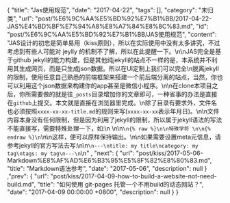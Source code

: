 {
    "title": "Jas使用规范",
    "date": "2017-04-22",
    "tags": [],
    "category": "未归类",
    "url": "post/%E6%9C%AA%E5%BD%92%E7%B1%BB/2017-04-22-JAS%E4%BD%BF%E7%94%A8%E8%A7%84%E8%8C%83.md",
    "id": "post/%E6%9C%AA%E5%BD%92%E7%B1%BB/JAS使用规范",
    "content": "JAS设计的初忠是简单易用（kiss原则），所以在实际使用中没有太多讲究，不过考虑到有些人可能对 jeylly 的机制不了解，所以在此提醒一下。\n\nJAS完全是基于github jekyll的能力构建，但是其他纯jekyll的站点不一样的是，本系统并不利用其生成网页，而是只生成json数据。所以在UI定制上我们可以完全\n脱离jekyll的限制，使用任意自己熟悉的前端框架来搭建一个前后端分离的站点，当然，你也可以利用这个json数据来构建你的app甚至是微信小程序。\n\n在clone本项目之后，你所需要做的就是往`_posts`目录增加你的文章即可，一种省事的办法是直接在`github`上提交。本文就是直接在浏览器里完成。\n除了目录有要求外，文件名也必须按照`xxxx-xx-xx-title.md`的规则来写(`xxxx-xx-xx`表示年月日)。\n\n文件内容本身没有任何限制，但是因为利用了jekyll的限制，所以属于jekyll语法的写法不能直接写，需要特殊处理一下，如:\n \n\n```\n{% raw %}\n\n特殊字符 \n\n{% endraw %}\n```\n\n这样，便可以原样保持输出。\n\n如果需要设置meta元信息，请参考jekyll的官方写法去写:\n\n```\n---\ntitle: my title\ncategory: my tag\ntags: my tag\n---\n```\n"
    , "next": {
        "url": "post/kiss/2017-05-06-Markdown%E8%AF%AD%E6%B3%95%E5%8F%82%E8%80%83.md",
        "title": "Markdown语法参考",
        "date": "2017-05-06",
        "description": null
    }
    ,"prev": {
        "url": "post/kiss/2017-04-09-how-to-build-a-website-not-need-build.md",
        "title": "如何使用 git-pages 托管一个不用build的动态网站？",
        "date": "2017-04-09 00:00:00 +0800",
        "description": null
    }
}